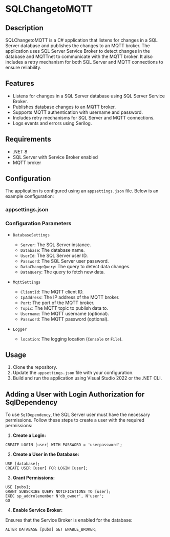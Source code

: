 ﻿# SQLChangetoMQTT

## Description

SQLChangetoMQTT is a C# application that listens for changes in a SQL Server database and publishes the changes to an MQTT broker. The application uses SQL Server Service Broker to detect changes in the database and MQTTnet to communicate with the MQTT broker. It also includes a retry mechanism for both SQL Server and MQTT connections to ensure reliability.

## Features

- Listens for changes in a SQL Server database using SQL Server Service Broker.
- Publishes database changes to an MQTT broker.
- Supports MQTT authentication with username and password.
- Includes retry mechanisms for SQL Server and MQTT connections.
- Logs events and errors using Serilog.

## Requirements

- .NET 8
- SQL Server with Service Broker enabled
- MQTT broker

## Configuration

The application is configured using an `appsettings.json` file. Below is an example configuration:

### appsettings.json

### Configuration Parameters

- `DatabaseSettings`
  - `Server`: The SQL Server instance.
  - `Database`: The database name.
  - `UserId`: The SQL Server user ID.
  - `Password`: The SQL Server user password.
  - `DataChangeQuery`: The query to detect data changes.
  - `DataQuery`: The query to fetch new data.

- `MqttSettings`
  - `ClientId`: The MQTT client ID.
  - `IpAddress`: The IP address of the MQTT broker.
  - `Port`: The port of the MQTT broker.
  - `Topic`: The MQTT topic to publish data to.
  - `Username`: The MQTT username (optional).
  - `Password`: The MQTT password (optional).

- `Logger`
  - `location`: The logging location (`Console` or `File`).

## Usage

1. Clone the repository.
2. Update the `appsettings.json` file with your configuration.
3. Build and run the application using Visual Studio 2022 or the .NET CLI.

## Adding a User with Login Authorization for SqlDependency

To use `SqlDependency`, the SQL Server user must have the necessary permissions. Follow these steps to create a user with the required permissions:

1. **Create a Login:**
```
CREATE LOGIN [user] WITH PASSWORD = 'userpassword';
```
2. **Create a User in the Database:**
```
USE [database];
CREATE USER [user] FOR LOGIN [user];
```
3. **Grant Permissions:**
```
USE [pubs];
GRANT SUBSCRIBE QUERY NOTIFICATIONS TO [user];
EXEC sp_addrolemember N'db_owner', N'user';
GO
```

4. **Enable Service Broker:**

Ensures that the Service Broker is enabled for the database:
```
ALTER DATABASE [pubs] SET ENABLE_BROKER;
```
   


   
   
